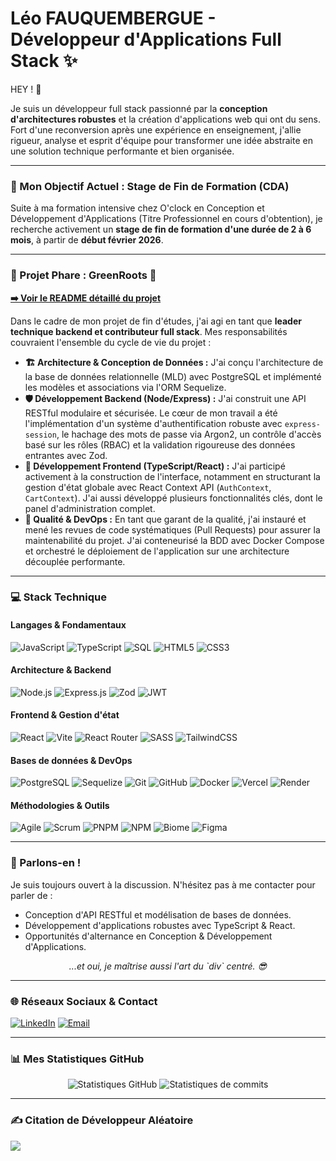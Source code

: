 # Léo FAUQUEMBERGUE - Développeur d'Applications Full Stack ✨

HEY ! 👾

Je suis un développeur full stack passionné par la **conception d'architectures robustes** et la création d'applications web qui ont du sens. Fort d'une reconversion après une expérience en enseignement, j'allie rigueur, analyse et esprit d'équipe pour transformer une idée abstraite en une solution technique performante et bien organisée.

---

### 🎯 Mon Objectif Actuel : Stage de Fin de Formation (CDA)
Suite à ma formation intensive chez O'clock en Conception et Développement d'Applications (Titre Professionnel en cours d'obtention), je recherche activement un **stage de fin de formation d'une durée de 2 à 6 mois**, à partir de **début février 2026**.

---

### 📌 Projet Phare : GreenRoots 🌳
**[➡️ Voir le README détaillé du projet](https://github.com/O-clock-Tiramisu/projet-green-roots)**

Dans le cadre de mon projet de fin d'études, j'ai agi en tant que **leader technique backend et contributeur full stack**. Mes responsabilités couvraient l'ensemble du cycle de vie du projet :
- **🏗️ Architecture & Conception de Données :**
J'ai conçu l'architecture de la base de données relationnelle (MLD) avec PostgreSQL et implémenté les modèles et associations via l'ORM Sequelize.
- **🛡️ Développement Backend (Node/Express) :**
J'ai construit une API RESTful modulaire et sécurisée. Le cœur de mon travail a été l'implémentation d'un système d'authentification robuste avec `express-session`, le hachage des mots de passe via Argon2, un contrôle d'accès basé sur les rôles (RBAC) et la validation rigoureuse des données entrantes avec Zod.
- **🎨 Développement Frontend (TypeScript/React) :**
J'ai participé activement à la construction de l'interface, notamment en structurant la gestion d'état globale avec React Context API (`AuthContext`, `CartContext`). J'ai aussi développé plusieurs fonctionnalités clés, dont le panel d'administration complet.
- **🚀 Qualité & DevOps :**
En tant que garant de la qualité, j'ai instauré et mené les revues de code systématiques (Pull Requests) pour assurer la maintenabilité du projet. J'ai conteneurisé la BDD avec Docker Compose et orchestré le déploiement de l'application sur une architecture découplée performante.

---

### 💻 Stack Technique
#### Langages & Fondamentaux
![JavaScript](https://img.shields.io/badge/javascript-%23323330.svg?style=for-the-badge&logo=javascript&logoColor=%23F7DF1E)
![TypeScript](https://img.shields.io/badge/typescript-%23007ACC.svg?style=for-the-badge&logo=typescript&logoColor=white)
![SQL](https://img.shields.io/badge/SQL-4479A1?style=for-the-badge&logo=databricks&logoColor=white)
![HTML5](https://img.shields.io/badge/html5-%23E34F26.svg?style=for-the-badge&logo=html5&logoColor=white)
![CSS3](https://img.shields.io/badge/CSS3-1572B6?style=for-the-badge&logo=css&logoColor=white)

#### Architecture & Backend
![Node.js](https://img.shields.io/badge/node.js-6DA55F?style=for-the-badge&logo=node.js&logoColor=white)
![Express.js](https://img.shields.io/badge/express.js-%23404d59.svg?style=for-the-badge&logo=express&logoColor=%2361DAFB)
![Zod](https://img.shields.io/badge/zod-3068b7?style=for-the-badge&logo=zod&logoColor=white)
![JWT](https://img.shields.io/badge/JWT-000000?style=for-the-badge&logo=JSON%20web%20tokens&logoColor=white)

#### Frontend & Gestion d'état
![React](https://img.shields.io/badge/react-%2320232a.svg?style=for-the-badge&logo=react&logoColor=%2361DAFB)
![Vite](https://img.shields.io/badge/vite-%23646CFF.svg?style=for-the-badge&logo=vite&logoColor=white)
![React Router](https://img.shields.io/badge/React_Router-CA4245?style=for-the-badge&logo=react-router&logoColor=white)
![SASS](https://img.shields.io/badge/SASS-hotpink.svg?style=for-the-badge&logo=SASS&logoColor=white)
![TailwindCSS](https://img.shields.io/badge/tailwindcss-%2338B2AC.svg?style=for-the-badge&logo=tailwind-css&logoColor=white)

#### Bases de données & DevOps
![PostgreSQL](https://img.shields.io/badge/postgresql-%23316192.svg?style=for-the-badge&logo=postgresql&logoColor=white)
![Sequelize](https://img.shields.io/badge/Sequelize-52B0E7?style=for-the-badge&logo=Sequelize&logoColor=white)
![Git](https://img.shields.io/badge/git-%23F05033.svg?style=for-the-badge&logo=git&logoColor=white)
![GitHub](https://img.shields.io/badge/github-%23121011.svg?style=for-the-badge&logo=github&logoColor=white)
![Docker](https://img.shields.io/badge/docker-%230db7ed.svg?style=for-the-badge&logo=docker&logoColor=white)
![Vercel](https://img.shields.io/badge/vercel-%23000000.svg?style=for-the-badge&logo=vercel&logoColor=white)
![Render](https://img.shields.io/badge/Render-%2346E3B7.svg?style=for-the-badge&logo=render&logoColor=white)

#### Méthodologies & Outils
![Agile](https://img.shields.io/badge/Agile-FF6B35?style=for-the-badge&logo=atlassian&logoColor=white)
![Scrum](https://img.shields.io/badge/Scrum-009639?style=for-the-badge&logo=jira&logoColor=white)
![PNPM](https://img.shields.io/badge/pnpm-%234a4a4a.svg?style=for-the-badge&logo=pnpm&logoColor=f69220)
![NPM](https://img.shields.io/badge/NPM-%23CB3837.svg?style=for-the-badge&logo=npm&logoColor=white)
![Biome](https://img.shields.io/badge/biome-60A5FA?style=for-the-badge&logo=biome&logoColor=white)
![Figma](https://img.shields.io/badge/figma-%23F24E1E.svg?style=for-the-badge&logo=figma&logoColor=white)

---

### 💬 Parlons-en !
Je suis toujours ouvert à la discussion. N'hésitez pas à me contacter pour parler de :
- Conception d'API RESTful et modélisation de bases de données.
- Développement d'applications robustes avec TypeScript & React.
- Opportunités d'alternance en Conception & Développement d'Applications.

<div align="center">
  <i>...et oui, je maîtrise aussi l'art du `div` centré. 😎</i>
</div>

---

### 🌐 Réseaux Sociaux & Contact
[![LinkedIn](https://img.shields.io/badge/LinkedIn-%230077B5.svg?style=for-the-badge&logo=linkedin&logoColor=white)](https://linkedin.com/in/léo-fauquembergue-1d3h7) 
[![Email](https://img.shields.io/badge/Email-D14836?style=for-the-badge&logo=gmail&logoColor=white)](mailto:leo.faul1708@gmail.com) 

---

### 📊 Mes Statistiques GitHub
<p align="center">
  <img src="https://github-readme-stats.vercel.app/api?username=Leo-Fauquembergue&theme=vision-friendly-dark&hide_border=true&include_all_commits=true&count_private=true" alt="Statistiques GitHub" />
  <img src="https://nirzak-streak-stats.vercel.app/?user=Leo-Fauquembergue&theme=vision-friendly-dark&hide_border=true" alt="Statistiques de commits" />
</p>

---

### ✍️ Citation de Développeur Aléatoire
![](https://quotes-github-readme.vercel.app/api?type=horizontal&theme=dark)
